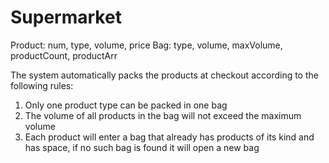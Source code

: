 # Supermarket

Product: num, type, volume, price
Bag: type, volume, maxVolume, productCount, productArr

The system automatically packs the products at checkout according to the following rules:

  1. Only one product type can be packed in one bag
  2. The volume of all products in the bag will not exceed the maximum volume
  3. Each product will enter a bag that already has products of its kind and has space, if no such bag is found it will open a new bag
